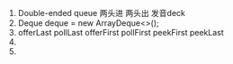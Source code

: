1. Double-ended queue 两头进 两头出 发音deck
2. Deque<String> deque = new ArrayDeque<>();
3. offerLast pollLast offerFirst  pollFirst  peekFirst peekLast
4. 
5. 